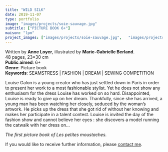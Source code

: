 ```yaml
---
title: "WILD SILK"
date: 2019-11-07
type: portfolio
image: "images/projects/soie-sauvage.jpg"
subtitle: ["PICTURE BOOK 6+"]
maison: "lpm"
project_images: ["images/projects/soie-sauvage.jpg",   "images/projects/soie-sauvage-dp.jpg"]
---
```


Written by **Anne Loyer**, illustrated by **Marie-Gabrielle Berland**.   
48 pages, 23*30 cm   
**Public aimed**: 6+   
**Genre**: Picture book      
**Keywords**: SEAMSTRESS | FASHION | DREAM | SEWING COMPETITION


Louise Galon is a young creator who has just settled down in Paris in order to present her work to a most fashionable stylist. Yet he does not show any enthusiasm for the dress Louise has worked on so hard. Disappointed, Louise is ready to give up on her dream.
Thankfully, since she has arrived, a young man has been watching her closely, seduced by the woman’s artwork. He picks up the dress that she got rid of without her knowing and makes her participate in a talent contest. Louise is invited the day of the fashion show and cannot believe her eyes : she discovers a model running the catwalk with her dress on…   



*The first picture book of Les petites moustaches.*      





If you would like to receive further information, please [contact me](mailto:melanie.guillaumin.edition@gmail.com).


